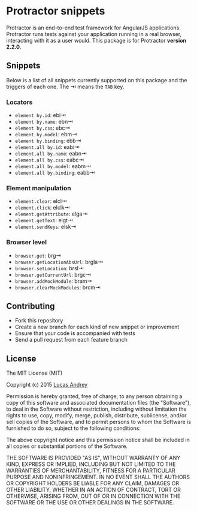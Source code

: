 # Protractor snippets
Protractor is an end-to-end test framework for AngularJS applications. Protractor runs tests against your application running
in a real browser, interacting with it as a user would.
This package is for Protractor **version 2.2.0**.

## Snippets

Below is a list of all snippets currently supported on this package and the
triggers of each one. The **⇥** means the `TAB` key.

### Locators
- `element by.id`: ebi⇥
- `element by.name`: ebn⇥
- `element by.css`: ebc⇥
- `element by.model`: ebm⇥
- `element by.binding`: ebb⇥
- `element.all by.id`: eabi⇥
- `element.all by.name`: eabn⇥
- `element.all by.css`: eabc⇥
- `element.all by.model`: eabm⇥
- `element.all by.binding`: eabb⇥

### Element manipulation
- `element.clear`: elcl⇥
- `element.click`: elclk⇥
- `element.getAttribute`: elga⇥
- `element.getText`: elgt⇥
- `element.sendKeys`: elsk⇥

### Browser level 
- `browser.get`: brg⇥
- `browser.getLocationAbsUrl`: brgla⇥
- `browser.setLocation`: brsl⇥
- `browser.getCurrentUrl`: brgc⇥
- `browser.addMockModule`: bram⇥ 
- `browser.clearMockModules`: brcm⇥ 




## Contributing

* Fork this repository
* Create a new branch for each kind of new snippet or improvement
* Ensure that your code is accompanied with tests
* Send a pull request from each feature branch


## License
The MIT License (MIT)

Copyright (c) 2015 [Lucas Andrey](http://andreybleme.com)

Permission is hereby granted, free of charge, to any person obtaining a copy
of this software and associated documentation files (the "Software"), to deal
in the Software without restriction, including without limitation the rights
to use, copy, modify, merge, publish, distribute, sublicense, and/or sell
copies of the Software, and to permit persons to whom the Software is
furnished to do so, subject to the following conditions:

The above copyright notice and this permission notice shall be included in all
copies or substantial portions of the Software.

THE SOFTWARE IS PROVIDED "AS IS", WITHOUT WARRANTY OF ANY KIND, EXPRESS OR
IMPLIED, INCLUDING BUT NOT LIMITED TO THE WARRANTIES OF MERCHANTABILITY,
FITNESS FOR A PARTICULAR PURPOSE AND NONINFRINGEMENT. IN NO EVENT SHALL THE
AUTHORS OR COPYRIGHT HOLDERS BE LIABLE FOR ANY CLAIM, DAMAGES OR OTHER
LIABILITY, WHETHER IN AN ACTION OF CONTRACT, TORT OR OTHERWISE, ARISING FROM,
OUT OF OR IN CONNECTION WITH THE SOFTWARE OR THE USE OR OTHER DEALINGS IN THE
SOFTWARE.
